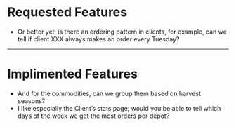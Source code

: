 
# Requested Features

- Or better yet, is there an ordering pattern in clients, for example, can we tell if client XXX always makes an order every Tuesday?



---
# Implimented Features
- And for the commodities, can we group them based on harvest seasons?
- I like especially the Client’s stats page; would you be able to tell which days of the week we get the most orders per depot? 